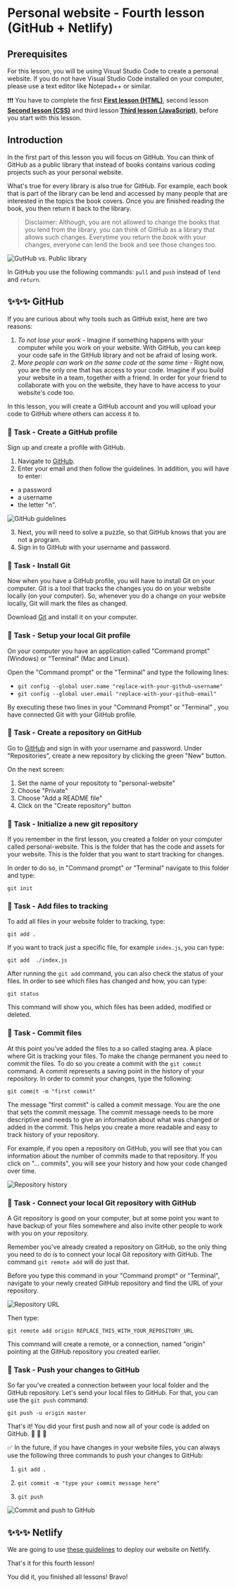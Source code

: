 # Personal website - Fourth lesson (GitHub + Netlify)

## Prerequisites

For this lesson, you will be using Visual Studio Code to create a personal website.
If you do not have Visual Studio Code installed on your computer, please use a text editor like Notepad++ or similar.

❗❗❗ You have to complete the first [**First lesson (HTML)**](./first-lesson.md), second lesson [**Second lesson (CSS)**](./second-lesson.md) and third lesson [**Third lesson (JavaScript)**](./third-lesson.md), before you start with this lesson.

## Introduction

In the first part of this lesson you will focus on GitHub. You can think of GitHub as a public library that instead of books contains various coding projects such as your personal website. 

What's true for every library is also true for GitHub. For example, each book that is part of the library can be lend and accessed by many people that are interested in the topics the book covers. Once you are finished reading the book, you then return it back to the library. 
> Disclaimer:  Although, you are not allowed to change the books that you lend from the library, you can think of GitHub as a library that allows such changes. Everytime you return the book with your changes, everyone can lend the book and see those changes too.

![GutHub vs. Public library](./assets/Github-Library.png)

In GitHub you use the following commands: `pull` and `push` instead of `lend` and `return`.

## ✨✨✨ GitHub

If you are curious about why tools such as GitHub exist, here are two reasons:
1. *To not lose your work* - Imagine if something happens with your computer while you work on your website. With GitHub, you can keep your code safe in the GitHub library and not be afraid of losing work.  
2. *More people can work on the same code at the same time* - Right now, you are the only one that has access to your code. Imagine if you build your website in a team, together with a friend. In order for your friend to collaborate with you on the website, they have to have access to your website's code too.

In this lesson, you will create a GitHub account and you will upload your code to GitHub where others can access it to.

### 📝 Task - Create a GitHub profile 

Sign up and create a profile with GitHub.

1. Navigate to [GitHub](https://github.com/signup).
2. Enter your email and then follow the guidelines. 
In addition, you will have to enter:
* a password
* a username
* the letter "n". 

![GitHub guidelines](./assets/github-guidelines.png)

3. Next, you will need to solve a puzzle, so that GitHub knows that you are not a program.
4. Sign in to GitHub with your username and password.

### 📝 Task - Install Git

Now when you have a GitHub profile, you will have to install Git on your computer. Git is a tool that tracks the changes you do on your website locally (on your computer). So, whenever you do a change on your website locally, Git will mark the files as changed.

Download [Git](https://git-scm.com/downloads) and install it on your computer.

### 📝 Task - Setup your local Git profile

On your computer you have an application called "Command prompt" (Windows) or "Terminal" (Mac and Linux). 

Open the "Command prompt" or the "Terminal" and type the following lines:

* ``` git config --global user.name "replace-with-your-github-username" ```
* ``` git config --global user.email "replace-with-your-github-email" ```

By executing these two lines in your "Command Prompt" or "Terminal" , you have connected Git with your GitHub profile. 

### 📝 Task - Create a repository on GitHub

Go to [GitHub](https://github.com) and sign in with your username and password. Under "Repositories", create a new repository by clicking the green "New" button. 

On the next screen:

1. Set the name of your repositoty to "personal-website"
2. Choose "Private"
3. Choose "Add a README file"
4. Click on the  "Create repository" button

### 📝 Task - Initialize a new git repository

If you remember in the first lesson, you created a folder on your computer called personal-website. This is the folder that has the code and assets for your website. This is the folder that you want to start tracking for changes.

In order to do so, in "Command prompt" or "Terminal" navigate to this folder and type:

``` git init ```

### 📝 Task - Add files to tracking

To add all files in your website folder to tracking, type:

``` git add . ```

If you want to track just a specific file, for example `index.js`, you can type:

``` git add  ./index.js ```

After running the `git add` command, you can also check the status of your files. In order to see which files has changed and how, you can type:

``` git status ```

This command will show you, which files has been added, modified or deleted. 

### 📝 Task - Commit files

At this point you've added the files to a so called staging area. A place where Git is tracking your files. To make the change permanent you need to commit the files. To do so you create a commit with the `git commit` command. A commit represents a saving point in the history of your repository. In order to commit your changes, type the following:

``` git commit -m "first commit" ```

The message "first commit" is called a commit message. You are the one that sets the commit message. The commit message needs to be more descriptive and needs to give an information about what was changed or added in the commit. This helps you create a more readable and easy to track history of your repository. 

For example, if you open a repository on GitHub, you will see that you can information about the number of commits made to that repository. If you click on  "... commits", you will see your history and how your code changed over time.

![Repository history](./assets/repository-commits.png)

### 📝 Task - Connect your local Git repository with GitHub

A Git repository is good on your computer, but at some point you want to have backup of your files somewhere and also invite other people to work with you on your repository.

Remember you've already created a repository on GitHub, so the only thing you need to do is to connect your local Git repository with GitHub. The command `git remote add` will do just that.

Before you type this command in your "Command prompt" or "Terminal", navigate to your newly created GitHub repository and find the URL of your repository.

![Repository URL](./assets/repository-htpps.png)

Then type:

`git remote add origin REPLACE_THIS_WITH_YOUR_REPOSITORY_URL`

This command will create a remote, or a connection, named "origin" pointing at the GitHub repository you created earlier.

### 📝 Task - Push your changes to GitHub

So far you've created a connection between your local folder and the GitHub repository. Let's send your local files to GitHub. For that, you can use the `git push` command:

``` git push -u origin master ```

That's it! You did your first push and now all of your code is added on GitHub. 💫 💫 💫 

✅ In the future, if you have changes in your website files, you can always use the following three commands to push your changes to GitHub:

1. `git add .`

2. `git commit -m "type your commit message here"`

3. `git push`

![Commit and push to GitHub](./assets/Github-Flow.png)

## ✨✨✨ Netlify

We are going to use [these guidelines](https://www.netlify.com/blog/2016/09/29/a-step-by-step-guide-deploying-on-netlify/) to deploy our website on Netlify.

That's it for this fourth lesson!

You did it, you finished all lessons! Bravo!





